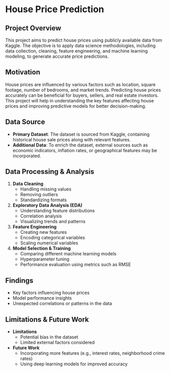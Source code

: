 # House Price Prediction

## Project Overview
This project aims to predict house prices using publicly available data from Kaggle. The objective is to apply data science methodologies, including data collection, cleaning, feature engineering, and machine learning modeling, to generate accurate price predictions.

## Motivation
House prices are influenced by various factors such as location, square footage, number of bedrooms, and market trends. Predicting house prices accurately can be beneficial for buyers, sellers, and real estate investors. This project will help in understanding the key features affecting house prices and improving predictive models for better decision-making.

## Data Source
- **Primary Dataset**: The dataset is sourced from Kaggle, containing historical house sale prices along with relevant features.
- **Additional Data**: To enrich the dataset, external sources such as economic indicators, inflation rates, or geographical features may be incorporated.

## Data Processing & Analysis
1. **Data Cleaning**
   - Handling missing values
   - Removing outliers
   - Standardizing formats
2. **Exploratory Data Analysis (EDA)**
   - Understanding feature distributions
   - Correlation analysis
   - Visualizing trends and patterns
3. **Feature Engineering**
   - Creating new features
   - Encoding categorical variables
   - Scaling numerical variables
4. **Model Selection & Training**
   - Comparing different machine learning models
   - Hyperparameter tuning
   - Performance evaluation using metrics such as RMSE

## Findings
- Key factors influencing house prices
- Model performance insights
- Unexpected correlations or patterns in the data

## Limitations & Future Work
- **Limitations**
  - Potential bias in the dataset
  - Limited external factors considered
- **Future Work**
  - Incorporating more features (e.g., interest rates, neighborhood crime rates)
  - Using deep learning models for improved accuracy




